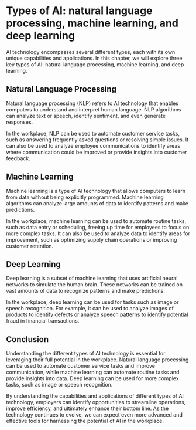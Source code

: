 Types of AI: natural language processing, machine learning, and deep learning
=======================================================================================================================================

AI technology encompasses several different types, each with its own unique capabilities and applications. In this chapter, we will explore three key types of AI: natural language processing, machine learning, and deep learning.

Natural Language Processing
---------------------------

Natural language processing (NLP) refers to AI technology that enables computers to understand and interpret human language. NLP algorithms can analyze text or speech, identify sentiment, and even generate responses.

In the workplace, NLP can be used to automate customer service tasks, such as answering frequently asked questions or resolving simple issues. It can also be used to analyze employee communications to identify areas where communication could be improved or provide insights into customer feedback.

Machine Learning
----------------

Machine learning is a type of AI technology that allows computers to learn from data without being explicitly programmed. Machine learning algorithms can analyze large amounts of data to identify patterns and make predictions.

In the workplace, machine learning can be used to automate routine tasks, such as data entry or scheduling, freeing up time for employees to focus on more complex tasks. It can also be used to analyze data to identify areas for improvement, such as optimizing supply chain operations or improving customer retention.

Deep Learning
-------------

Deep learning is a subset of machine learning that uses artificial neural networks to simulate the human brain. These networks can be trained on vast amounts of data to recognize patterns and make predictions.

In the workplace, deep learning can be used for tasks such as image or speech recognition. For example, it can be used to analyze images of products to identify defects or analyze speech patterns to identify potential fraud in financial transactions.

Conclusion
----------

Understanding the different types of AI technology is essential for leveraging their full potential in the workplace. Natural language processing can be used to automate customer service tasks and improve communication, while machine learning can automate routine tasks and provide insights into data. Deep learning can be used for more complex tasks, such as image or speech recognition.

By understanding the capabilities and applications of different types of AI technology, employers can identify opportunities to streamline operations, improve efficiency, and ultimately enhance their bottom line. As the technology continues to evolve, we can expect even more advanced and effective tools for harnessing the potential of AI in the workplace.
